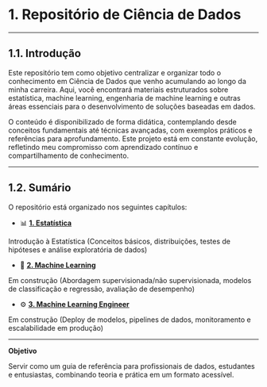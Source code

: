 # 1. Repositório de Ciência de Dados

---

## 1.1. Introdução
Este repositório tem como objetivo centralizar e organizar todo o conhecimento em Ciência de Dados que venho acumulando ao longo da minha carreira. Aqui, você encontrará materiais estruturados sobre estatística, machine learning, engenharia de machine learning e outras áreas essenciais para o desenvolvimento de soluções baseadas em dados.

O conteúdo é disponibilizado de forma didática, contemplando desde conceitos fundamentais até técnicas avançadas, com exemplos práticos e referências para aprofundamento. Este projeto está em constante evolução, refletindo meu compromisso com aprendizado contínuo e compartilhamento de conhecimento.

---

## 1.2. Sumário
O repositório está organizado nos seguintes capítulos:

- 📊 [**1. Estatística**](./1_estatistica/Introducao_estatistica.md)

Introdução à Estatística (Conceitos básicos, distribuições, testes de hipóteses e análise exploratória de dados)

- 🤖 [**2. Machine Learning**]()

Em construção (Abordagem supervisionada/não supervisionada, modelos de classificação e regressão, avaliação de desempenho)

- ⚙️ [**3. Machine Learning Engineer**]()

Em construção (Deploy de modelos, pipelines de dados, monitoramento e escalabilidade em produção)

---

**Objetivo**

Servir como um guia de referência para profissionais de dados, estudantes e entusiastas, combinando teoria e prática em um formato acessível.
